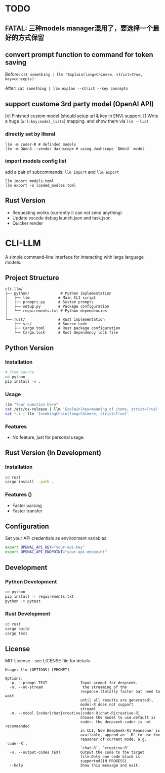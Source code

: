 # TODO

## FATAL: 三种models manager混用了，要选择一个最好的方式保留


## convert prompt function to command for token saving

Before:
`cat something | llm 'Explain(lang=Chinese, strict=True, key=concepts)'`

After:
`cat something | llm explan --strict --key concepts`

## support custome 3rd party model (OpenAI API)

[x] Finished custom model (should setup url & key in ENV) support.
[] Write a huge (`url:key:model_lists`) mapping. and show them via `llm --list`

### directly set by literal

```shell
llm -m coder-R # definded models
llm -m QWen3 --vendor dashscope # using dashscope `QWen3` model 
```


### import models config list

add a pair of subcommands: `llm import` and `llm export`

```
llm import models.toml
llm export -o loaded_modles.toml
```

## Rust Version

* Requesting works (currently it can not send anything)
* Update vscode debug launch.json and task.json
* Quicker render

# CLI-LLM

A simple command-line interface for interacting with large language models.

## Project Structure

```
cli-llm/
├── python/              # Python implementation
│   ├── llm             # Main CLI script
│   ├── prompts.py      # System prompts
│   ├── setup.py        # Package configuration
│   └── requirements.txt # Python dependencies
│
└── rust/               # Rust implementation
    ├── src/            # Source code
    ├── Cargo.toml      # Rust package configuration
    └── Cargo.lock      # Rust dependency lock file
```

## Python Version

### Installation

```bash
# From source
cd python
pip install -e .
```

### Usage

```bash
llm "Your question here"
cat /etc/os-release | llm 'Explain(key=meaning of items, strict=True)'
cat *.c | llm 'InvokingChain(lang=Chinese, strict=True)'
```

### Features

- No feature, just for personal usage.

## Rust Version (In Development)

### Installation

```bash
cd rust
cargo install --path .
```

### Features ()
- Faster parsing
- Faster transfer

## Configuration

Set your API credentials as environment variables:

```bash
export OPENAI_API_KEY="your-api-key"
export OPENAI_API_ENDPOINT="your-api-endpoint"
```

## Development

### Python Development

```bash
cd python
pip install -r requirements.txt
python -m pytest
```

### Rust Development

```bash
cd rust
cargo build
cargo test
```

## License

MIT License - see LICENSE file for details

```shell
Usage: llm [OPTIONS] [PROMPT]

Options:
  -p, --prompt TEXT               Input prompt for deepseek.
  -n, --no-stream                  the streaming of the
                                  response.(totally faster but need to wait
                                  until all results are generated),
                                  model-R does not support
                                  stream!
  -m, --model [coder|chat|creative|coder-R|chat-R|creative-R]
                                  Choose the model to use.default is
                                  coder. the deepseek-coder is not recommanded
                                  in CLI, Now DeepSeek-R1 Reansoner is
                                  available, append an `-R` to use the
                                  reasoner of current mode, e.g. `coder-R`,
                                  `chat-R`, `creative-R`
  -o, --output-codes TEXT         Output the code to the target
                                  file.Only one code block is
                                  supported(IN PROGESS)
  --help                          Show this message and exit.
```
